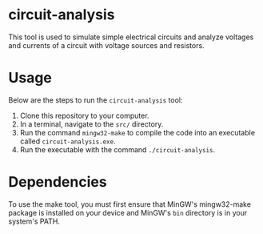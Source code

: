 # circuit-analysis

This tool is used to simulate simple electrical circuits and analyze voltages and currents of a circuit with voltage sources and resistors.

# Usage

Below are the steps to run the ``circuit-analysis`` tool:

1. Clone this repository to your computer.
2. In a terminal, navigate to the ``src/`` directory.
3. Run the command ``mingw32-make`` to compile the code into an executable called ``circuit-analysis.exe``.
4. Run the executable with the command ``./circuit-analysis``.

# Dependencies

To use the make tool, you must first ensure that MinGW's mingw32-make package is installed on your device and MinGW's ``bin`` directory is in your system's PATH.